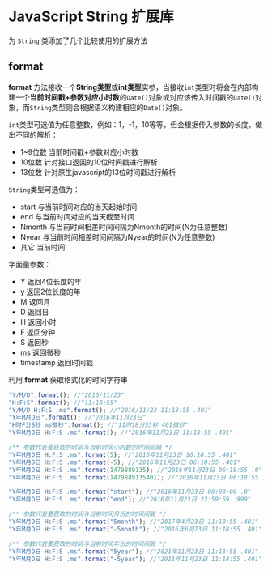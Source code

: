 # JavaScript String 扩展库

为 `String` 类添加了几个比较使用的扩展方法

## format
**format** 方法接收一个**String类型**或**int类型**实参，当接收`int`类型时将会在内部构建一个**当前时间戳+参数对应小时数**的`Date()`对象或对应该传入时间戳的`Date()`对象，而`String`类型则会根据语义构建相应的`Date()`对象。

`int`类型可选值为任意整数，例如：1，-1，10等等，但会根据传入参数的长度，做出不同的解析：
- 1~9位数 当前时间戳+参数对应小时数
- 10位数 针对接口返回的10位时间戳进行解析
- 13位数 针对原生javascript的13位时间戳进行解析

`String`类型可选值为：
- start 与当前时间对应的当天起始时间
- end 与当前时间对应的当天截至时间
- Nmonth 与当前时间相差时间间隔为Nmonth的时间(N为任意整数)
- Nyear 与当前时间相差时间间隔为Nyear的时间(N为任意整数)
- 其它 当前时间

字面量参数：
- Y 返回4位长度的年
- y 返回2位长度的年
- M 返回月
- D 返回日
- H 返回小时
- F 返回分钟
- S 返回秒
- ms 返回微秒
- timestamp 返回时间戳


利用 **format** 获取格式化的时间字符串
```javascript
"Y/M/D".format(); //"2016/11/23"
"H:F:S".format(); //"11:18:55"
"Y/M/D H:F:S .ms".format(); //"2016/11/23 11:18:55 .401"
"Y年M月D日".format(); //"2016年11月23日"
"H时F分S秒 ms微秒".format(); //"11时18分55秒 401微秒"
"Y年M月D日 H:F:S .ms".format(); //"2016年11月23日 11:18:55 .401"

/** 参数代表要获取的时间与当前时间小时数的时间间隔 */
"Y年M月D日 H:F:S .ms".format(5); //"2016年11月23日 16:18:55 .401"
"Y年M月D日 H:F:S .ms".format(-5); //"2016年11月23日 06:18:55 .401"
"Y年M月D日 H:F:S .ms".format(1479889135); //"2016年11月23日 06:18:55 .0"
"Y年M月D日 H:F:S .ms".format(1479889135401); //"2016年11月23日 06:18:55 .401"

"Y年M月D日 H:F:S .ms".format("start"); //"2016年11月23日 00:00:00 .0"
"Y年M月D日 H:F:S .ms".format("end"); //"2016年11月23日 23:59:59 .999"

/** 参数代表要获取的时间与当前时间月份的时间间隔 */
"Y年M月D日 H:F:S .ms".format("5month"); //"2017年4月23日 11:18:55 .401"
"Y年M月D日 H:F:S .ms".format("-5month"); //"2016年6月23日 11:18:55 .401"

/** 参数代表要获取的时间与当前时间年份的时间间隔 */
"Y年M月D日 H:F:S .ms".format("5year"); //"2021年11月23日 11:18:55 .401"
"Y年M月D日 H:F:S .ms".format("-5year"); //"2011年11月23日 11:18:55 .401"

```
